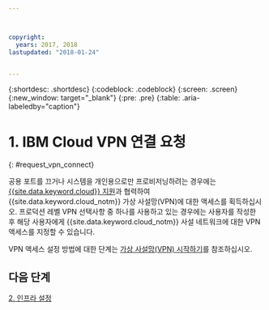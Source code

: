 ```yaml
---



copyright:
  years: 2017, 2018
lastupdated: "2018-01-24"


---
```


{:shortdesc: .shortdesc}
{:codeblock: .codeblock}
{:screen: .screen}
{:new_window: target="_blank"}
{:pre: .pre}
{:table: .aria-labeledby="caption"}

# 1. IBM Cloud VPN 연결 요청
{: #request_vpn_connect}

공용 포트를 끄거나 시스템을 개인용으로만 프로비저닝하려는 경우에는 [{{site.data.keyword.cloud}} 지원](https://console.bluemix.net/docs/get-support/howtogetsupport.html#getting-customer-support)과 협력하여 {{site.data.keyword.cloud_notm}} 가상 사설망(VPN)에 대한 액세스를 획득하십시오. 프로덕션 레벨 VPN 선택사항 중 하나를 사용하고 있는 경우에는 사용자를 작성한 후 해당 사용자에게 {{site.data.keyword.cloud_notm}} 사설 네트워크에 대한 VPN 액세스를 지정할 수 있습니다.

VPN 액세스 설정 방법에 대한 단계는 [가상 사설망(VPN) 시작하기](https://console.bluemix.net/docs/infrastructure/iaas-vpn/getting-started.html#getting-started-with-virtual-private-networking-vpn-)를 참조하십시오.

## 다음 단계

  [2. 인프라 설정](/docs/infrastructure/sap-netweaver/sap-setting-up-infrastructure.html)
